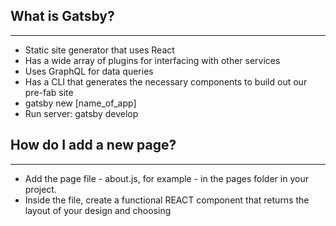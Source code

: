 ## What is Gatsby?

---

- Static site generator that uses React
- Has a wide array of plugins for interfacing with other services
- Uses GraphQL for data queries
- Has a CLI that generates the necessary components to build out our pre-fab site
- gatsby new [name_of_app]
- Run server: gatsby develop

## How do I add a new page?

---

- Add the page file - about.js, for example - in the pages folder in your project.
- Inside the file, create a functional REACT component that returns the layout of your design and choosing
